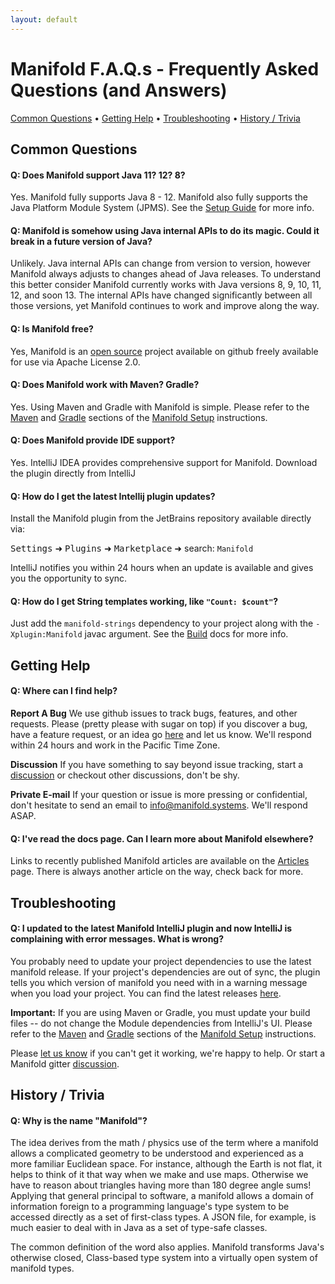 ```yaml
---
layout: default
---
```


# Manifold F.A.Q.s - Frequently Asked Questions (and Answers)

[Common Questions](#common-questions) • [Getting Help](#getting-help) • [Troubleshooting](#troubleshooting) • [History / Trivia](#history--trivia)


## Common Questions

#### Q: Does Manifold support Java 11? 12? 8?
Yes.  Manifold fully supports Java 8 - 12.  Manifold also fully supports the Java Platform Module System (JPMS).  See the
[Setup Guide](http://manifold.systems/docs.html#setup) for more info.

#### Q: Manifold is somehow using Java internal APIs to do its magic. Could it break in a future version of Java?
Unlikely.  Java internal APIs can change from version to version, however Manifold always adjusts to changes ahead of Java
releases.  To understand this better consider Manifold currently works with Java versions 8, 9, 10, 11, 12, and soon 13. 
The internal APIs have changed significantly between all those versions, yet Manifold continues to work and improve
along the way.

#### Q: Is Manifold free?
Yes, Manifold is an [open source](https://github.com/manifold-systems/manifold) project available on github freely 
available for use via Apache License 2.0.

#### Q: Does Manifold work with Maven?  Gradle?
Yes.  Using Maven and Gradle with Manifold is simple.  Please refer to the [Maven](http://manifold.systems/docs.html#maven) 
and [Gradle](http://manifold.systems/docs.html#gradle) sections of the [Manifold Setup](http://manifold.systems/docs.html#setup) 
instructions. 

#### Q: Does Manifold provide IDE support?
Yes.  IntelliJ IDEA provides comprehensive support for Manifold.  Download the plugin directly from IntelliJ 

#### Q: How do I get the latest Intellij plugin updates?
Install the Manifold plugin from the JetBrains repository available directly via: 

<kbd>Settings</kbd> ➜ <kbd>Plugins</kbd> ➜ <kbd>Marketplace</kbd> ➜ search: `Manifold`
  
IntelliJ notifies you within 24 hours when an update is available and gives you the opportunity to sync.

#### Q: How do I get String templates working, like `"Count: $count"`? 
Just add the `manifold-strings` dependency to your project along with the `-Xplugin:Manifold` javac argument. See the
[Build](https://github.com/manifold-systems/manifold/tree/master/manifold-deps-parent/manifold-strings#build) docs for more info.

## Getting Help

#### Q: Where can I find help?
**Report A Bug**
We use github issues to track bugs, features, and other requests.  Please (pretty please with sugar on top) if you
discover a bug, have a feature request, or an idea go [here](https://github.com/manifold-systems/manifold/issues) and let us know. We'll
respond within 24 hours and work in the Pacific Time Zone.

**Discussion**
If you have something to say beyond issue tracking, start a [discussion](https://gitter.im/manifold-systems/community)
or checkout other discussions, don't be shy.

**Private E-mail**
If your question or issue is more pressing or confidential, don't hesitate to send an email to [info@manifold.systems](mailto:info@manifold.systems).
We'll respond ASAP.

#### Q: I've read the docs page.  Can I learn more about Manifold elsewhere?

Links to recently published Manifold articles are available on the [Articles](http://manifold.systems/articles/articles.html) 
page.  There is always another article on the way, check back for more. 

## Troubleshooting

#### Q: I updated to the latest Manifold IntelliJ plugin and now IntelliJ is complaining with error messages.  What is wrong?
You probably need to update your project dependencies to use the latest manifold release.  If your project's
dependencies are out of sync, the plugin tells you which version of manifold you need with in a warning message
when you load your project.  You can find the latest releases [here](https://github.com/manifold-systems/manifold/tags).

**Important:** If you are using Maven or Gradle, you must update your build files -- do not change the Module dependencies from 
IntelliJ's UI. Please refer to the [Maven](http://manifold.systems/docs.html#maven) and [Gradle](http://manifold.systems/docs.html#gradle)
sections of the [Manifold Setup](http://manifold.systems/docs.html#setup) instructions. 

Please [let us know](https://github.com/manifold-systems/manifold/issues) if you can't get it working, we're happy to 
help.  Or start a Manifold gitter [discussion](https://gitter.im/manifold-systems/community).

## History / Trivia

#### Q: Why is the name "Manifold"?

The idea derives from the math / physics use of the term where a manifold allows a complicated geometry to be understood and experienced as a more familiar
Euclidean space. For instance, although the Earth is not flat, it helps to think of it that way when we make and use maps.
Otherwise we have to reason about triangles having more than 180 degree angle sums!  Applying that general principal to
software, a manifold allows a domain of information foreign to a programming language's type system to be accessed directly as
a set of first-class types.  A JSON file, for example, is much easier to deal with in Java as a set of type-safe classes.

The common definition of the word also applies.  Manifold transforms Java's otherwise closed, Class-based type system
into a virtually open system of manifold types.